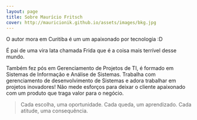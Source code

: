 ```yaml
---
layout: page
title: Sobre Maurício Fritsch
cover: http://mauricionik.github.io/assets/images/bkg.jpg
---
```


O autor mora em Curitiba é um um apaixonado por tecnologia :D

É pai de uma vira lata chamada Frida que é a coisa mais terrível desse mundo.

Também fez pós em Gerenciamento de Projetos de TI, é formado em Sistemas de Informação e Análise de Sistemas.
Trabalha com gerenciamento de desenvolvimento de Sistemas e adora trabalhar em projetos inovadores! Não mede esforços para deixar o cliente apaixonado com um produto que traga valor para o negócio.

>Cada escolha, uma oportunidade. Cada queda, um aprendizado. Cada atitude, uma consequência.
